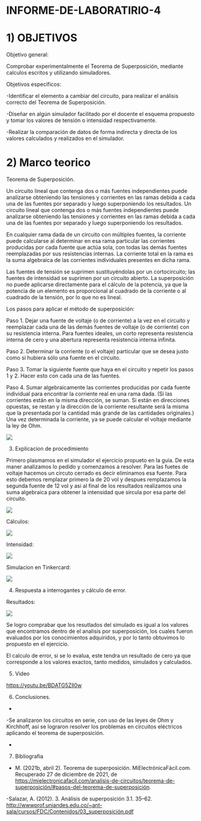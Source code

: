 # INFORME-DE-LABORATIRIO-4

# 1) OBJETIVOS

 Objetivo general:

Comprobar experimentalmente el Teorema de Superposición, mediante calculos escritos y utilizando simuladores.

Objetivos especificos:

-Identificar el elemento a cambiar del circuito, para realizar el análisis correcto del Teorema de Superposición.

-Diseñar en algún simulador facilitado por el docente el esquema propuesto y tomar los valores de tensión o intensidad respectivamente.

-Realizar la comparación de datos de forma indirecta y directa de los valores calculados y realizados en el simulador.


# 2) Marco teorico

Teorema de Superposición.

Un circuito lineal que contenga dos o más fuentes independientes puede analizarse obteniendo las tensiones y corrientes en las ramas debida a cada una de las fuentes por separado y luego superponiendo los resultados. Un circuito lineal que contenga dos o más fuentes independientes puede analizarse obteniendo las tensiones y corrientes en las ramas debida a cada una de las fuentes por separado y luego superponiendo los resultados.

En cualquier rama dada de un circuito con múltiples fuentes, la corriente puede calcularse al determinar en esa rama particular las corrientes producidas por cada fuente que
actúa sola, con todas las demás fuentes reemplazadas por sus resistencias internas. La corriente total en la rama es la suma algebraica de las corrientes individuales presentes
en dicha rama. 

Las fuentes de tensión se suprimen sustituyéndolas por un cortocircuito; las fuentes de intensidad se suprimen por un circuito abierto. La superposición no puede aplicarse directamente para el cálculo de la potencia, ya que la potencia de un elemento es proporcional al cuadrado de la corriente o al cuadrado de la tensión, por lo que no es lineal.

Los pasos para aplicar el método de superposición:

Paso 1. Dejar una fuente de voltaje (o de corriente) a la vez en el circuito y reemplazar cada una de las demás fuentes de voltaje (o de corriente) con su resistencia interna. Para fuentes ideales, un corto representa resistencia interna de cero y una abertura representa resistencia interna infinita.

Paso 2. Determinar la corriente (o el voltaje) particular que se desea justo como si hubiera sólo una fuente en el circuito.

Paso 3. Tomar la siguiente fuente que haya en el circuito y repetir los pasos 1 y 2. Hacer esto con cada una de las fuentes.

Paso 4. Sumar algebraicamente las corrientes producidas por cada fuente individual para encontrar la corriente real en una rama dada. (Si las corrientes están en la misma dirección, se suman. Si están en direcciones opuestas, se restan y la dirección de la corriente resultante será la misma que la presentada por la cantidad más grande de las cantidades originales.) Una vez determinada la corriente, ya se puede calcular el voltaje mediante la ley de Ohm.

![](lab_3/MAPA_LAB_3.png)


3) Explicacion de procedimiento

Primero plasmamos en el simulador el ejercicio propueto en la guia. De esta maner analizamos lo pedido y comenzamos a resolver. 
Para las fuetes de voltaje hacemos un circuto cerrado es decir eliminamos esa fuente.
Para esto debemos remplazar primero la de 20 vol y despues remplazamos la segunda fuente de 12 vol y asi al final de los resultados realizamos una suma algebraica para obtener la intensidad que sircula por esa parte del circuito.

![](lab_3/Analisis_circuito.jpg)


Cálculos:



![](lab_3/voltaje.jpeg)


Intensidad:

![](lab_3/intensida.jpeg)

Simulacion en Tinkercard:

![](lab_3/tinker_volta.jpeg)


4) Respuesta a interrogantes y cálculo de error.

Resultados:

![](lab_3/tabla.png)


Se logro comprabar que los resutlados del  simulado es igual a los valores que encontramos dentro de el analisis por superposición, los cuales fueron evaluados por los conocimientos adquiridos, y por lo tanto obtuvimos lo propuesto en el ejercicio.

El calculo de error, si se lo evalua, este tendra un resultado de cero ya que corresponde a los valores exactos, tanto medidos, simulados y calculados.

5) Video

https://youtu.be/BDATG5Zll0w


6) Conclusiones.

-

-Se analizaron los circuitos en serie, con uso de las leyes de Ohm y Kirchhoff, así se lograron resolver los problemas en circuitos eléctricos aplicando el teorema de superposición.

-


7) Bibliografia

- M. (2021b, abril 2). Teorema de superposición. MiElectrónicaFácil.com. Recuperado 27 de diciembre de 2021, de https://mielectronicafacil.com/analisis-de-circuitos/teorema-de-superposición/#pasos-del-teorema-de-superposición.

-Salazar, A. (2012). 3. Análisis de superposición 3.1. 35–62. http://wwwprof.uniandes.edu.co/~ant-sala/cursos/FDC/Contenidos/03_superposición.pdf



